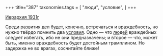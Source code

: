 +++
title="387"
taxonomies.tags = [
 "люди",
 "условие",
]
+++

[Иерархия 1931г](/agni/1931)

Среди развития дел будет, конечно, встречаться и враждебность, но нужно твёрдо помнить два [условия](/tags/условие). Одно — что [людей](/tags/люди) враждебных следует избегать, ибо не они предназначены; и второе — что, может быть, именно враждебность будет достойным трамплином. Но задержка не во врагах, сосчитайте ближе!   

